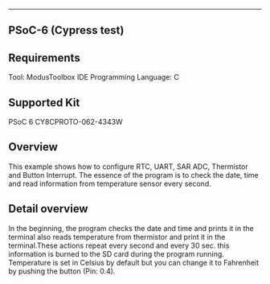 ---------------------------------------------------------------------------------------
PSoC-6 (Cypress test)
---------------------------------------------------------------------------------------

Requirements
-------------------
Tool: ModusToolbox IDE
Programming Language: C

Supported Kit
--------------------
PSoC 6 CY8CPROTO-062-4343W

Overview
------------
This example shows how to configure RTC, UART, SAR ADC, Thermistor and Button Interrupt. The essence of the program is to check the date, time and read information from temperature sensor every second. 

Detail overview
--------------------
In the beginning, the program checks the date and time and prints it in the terminal also reads temperature from thermistor and print it in the terminal.These actions repeat every second and every 30 sec. this information is burned to the SD card during the program running. Temperature is set in Celsius by default but you can change it to Fahrenheit by pushing the button (Pin: 0.4).

